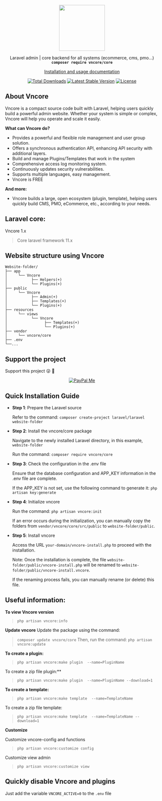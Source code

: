 <p align="center">
    <img src="https://vncore.net/logo.png?v=4" width="150">
</p>
<p align="center">Laravel admin | core backend for all systems (ecommerce, cms, pmo...)<br>
    <code><b>composer require vncore/core</b></code></p>
<p align="center">
 <a href="https://vncore.net">Installation and usage documentation</a>
</p>

<p align="center">
<a href="https://packagist.org/packages/vncore/core"><img src="https://poser.pugx.org/vncore/core/d/total.svg" alt="Total Downloads"></a>
<a href="https://packagist.org/packages/vncore/core"><img src="https://poser.pugx.org/vncore/core/v/stable.svg" alt="Latest Stable Version"></a>
<a href="https://packagist.org/packages/vncore/core"><img src="https://poser.pugx.org/vncore/core/license.svg" alt="License"></a>
</p>

## About Vncore
Vncore is a compact source code built with Laravel, helping users quickly build a powerful admin website. Whether your system is simple or complex, Vncore will help you operate and scale it easily.

**What can Vncore do?**

- Provides a powerful and flexible role management and user group solution.
- Offers a synchronous authentication API, enhancing API security with additional layers.
- Build and manage Plugins/Templates that work in the system
- Comprehensive access log monitoring system.
- Continuously updates security vulnerabilities.
- Supports multiple languages, easy management.
- Vncore is FREE

**And more:**

- Vncore builds a large, open ecosystem (plugin, template), helping users quickly build CMS, PMO, eCommerce, etc., according to your needs.

## Laravel core:

Vncore 1.x

> Core laravel framework 11.x 


## Website structure using Vncore

    Website-folder/
    ├── app
    │     └── Vncore
    │           ├── Helpers(+)
    │           └── Plugins(+)
    ├── public
    │     └── Vncore
    │           ├── Admin(+)
    │           ├── Templates(+)
    │           └── Plugins(+)
    ├── resources
    │     └── views
    │           └── Vncore
    │                 ├── Templates(+)
    │                 └── Plugins(+)
    ├── vendor
    │     └── vncore/core
    ├── .env
    └──...

## Support the project
Support this project :stuck_out_tongue_winking_eye: :pray:
<p align="center">
    <a href="https://www.paypal.me/LeLanh" target="_blank"><img src="https://img.shields.io/badge/Donate-PayPal-green.svg" data-origin="https://img.shields.io/badge/Donate-PayPal-green.svg" alt="PayPal Me"></a>
</p>

## Quick Installation Guide
- **Step 1**: Prepare the Laravel source

  Refer to the command: `composer create-project laravel/laravel website-folder`

- **Step 2**: Install the vncore/core package

  Navigate to the newly installed Laravel directory, in this example, `website-folder`

  Run the command: `composer require vncore/core`

- **Step 3**: Check the configuration in the .env file

  Ensure that the database configuration and APP_KEY information in the .env file are complete.

  If the APP_KEY is not set, use the following command to generate it: `php artisan key:generate`

- **Step 4**: Initialize vncore

  Run the command: `php artisan vncore:init`

  If an error occurs during the initialization, you can manually copy the folders from `vendor/vncore/core/src/public` to `website-folder/public`.

- **Step 5**: Install vncore

  Access the URL `your-domain/vncore-install.php` to proceed with the installation.

  Note: Once the installation is complete, the file `website-folder/public/vncore-install.php` will be renamed to `website-folder/public/vncore-install.vncore`.

  If the renaming process fails, you can manually rename (or delete) this file.

## Useful information:

**To view Vncore version**

>`php artisan vncore:info`

**Update vncore**
Update the package using the command: 
>`composer update vncore/core`
Then, run the command: 
>`php artisan vncore:update`

**To create a plugin:**

>`php artisan vncore:make plugin  --name=PluginName`

To create a zip file plugin:**

>`php artisan vncore:make plugin  --name=PluginName --download=1`

**To create a template:**

>`php artisan vncore:make template  --name=TemplateName`

To create a zip file template:

>`php artisan vncore:make template  --name=TemplateName --download=1`

**Customize**

Customize vncore-config and functions

>`php artisan vncore:customize config`

Customize view admin

>`php artisan vncore:customize view`

## Quickly disable Vncore and plugins
Just add the variable `VNCORE_ACTIVE=0` to the `.env` file

